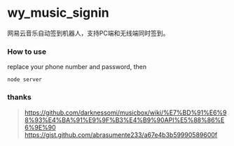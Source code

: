 # wy_music_signin
网易云音乐自动签到机器人，支持PC端和无线端同时签到。

### How to use
replace your phone number and password, then
```shell
node server
```

### thanks
> https://github.com/darknessomi/musicbox/wiki/%E7%BD%91%E6%98%93%E4%BA%91%E9%9F%B3%E4%B9%90API%E5%88%86%E6%9E%90   
> https://gist.github.com/abrasumente233/a67e4b3b59990589600f
